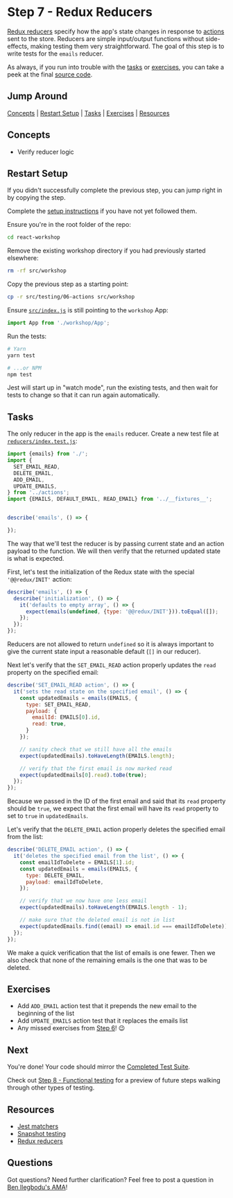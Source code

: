 # Step 7 - Redux Reducers

[Redux reducers](https://redux.js.org/basics/reducers) specify how the app's state changes in response to [actions](../06-actions/) sent to the store. Reducers are simple input/output functions without side-effects, making testing them very straightforward. The goal of this step is to write tests for the `emails` reducer.

As always, if you run into trouble with the [tasks](#tasks) or [exercises](#exercises), you can take a peek at the final [source code](./).

## Jump Around

[Concepts](#concepts) | [Restart Setup](#restart-setup) | [Tasks](#tasks) | [Exercises](#exercises) | [Resources](#resources)

## Concepts

- Verify reducer logic

## Restart Setup

If you didn't successfully complete the previous step, you can jump right in by copying the step.

Complete the [setup instructions](../00-begin) if you have not yet followed them.

Ensure you're in the root folder of the repo:

```sh
cd react-workshop
```

Remove the existing workshop directory if you had previously started elsewhere:

```sh
rm -rf src/workshop
```

Copy the previous step as a starting point:

```sh
cp -r src/testing/06-actions src/workshop
```

Ensure [`src/index.js`](../../index.js#L3) is still pointing to the `workshop` App:

```js
import App from './workshop/App';
```

Run the tests:

```sh
# Yarn
yarn test

# ...or NPM
npm test
```

Jest will start up in "watch mode", run the existing tests, and then wait for tests to change so that it can run again automatically.

## Tasks

The only reducer in the app is the `emails` reducer. Create a new test file at [`reducers/index.test.js`](reducers/index.test.js):

```js
import {emails} from './';
import {
  SET_EMAIL_READ,
  DELETE_EMAIL,
  ADD_EMAIL,
  UPDATE_EMAILS,
} from '../actions';
import {EMAILS, DEFAULT_EMAIL, READ_EMAIL} from '../__fixtures__';


describe('emails', () => {

});
```

The way that we'll test the reducer is by passing current state and an action payload to the function. We will then verify that the returned updated state is what is expected.

First, let's test the initialization of the Redux state with the special `'@@redux/INIT'` action:

```js
describe('emails', () => {
  describe('initialization', () => {
    it('defaults to empty array', () => {
      expect(emails(undefined, {type: '@@redux/INIT'})).toEqual([]);
    });
  });
});
```

Reducers are not allowed to return `undefined` so it is always important to give the current state input a reasonable default (`[]` in our reducer).

Next let's verify that the `SET_EMAIL_READ` action properly updates the `read` property on the specified email:

```js
describe('SET_EMAIL_READ action', () => {
  it('sets the read state on the specified email', () => {
    const updatedEmails = emails(EMAILS, {
      type: SET_EMAIL_READ,
      payload: {
        emailId: EMAILS[0].id,
        read: true,
      }
    });

    // sanity check that we still have all the emails
    expect(updatedEmails).toHaveLength(EMAILS.length);

    // verify that the first email is now marked read
    expect(updatedEmails[0].read).toBe(true);
  });
});
```

Because we passed in the ID of the first email and said that its `read` property should be `true`, we expect that the first email will have its `read` property to set to `true` in `updatedEmails`.

Let's verify that the `DELETE_EMAIL` action properly deletes the specified email from the list:

```js
describe('DELETE_EMAIL action', () => {
  it('deletes the specified email from the list', () => {
    const emailIdToDelete = EMAILS[1].id;
    const updatedEmails = emails(EMAILS, {
      type: DELETE_EMAIL,
      payload: emailIdToDelete,
    });

    // verify that we now have one less email
    expect(updatedEmails).toHaveLength(EMAILS.length - 1);

    // make sure that the deleted email is not in list
    expect(updatedEmails.find((email) => email.id === emailIdToDelete)).toBeUndefined();
  });
});
```

We make a quick verification that the list of emails is one fewer. Then we also check that none of the remaining emails is the one that was to be deleted.

## Exercises

- Add `ADD_EMAIL` action test that it prepends the new email to the beginning of the list
- Add `UPDATE_EMAILS` action test that it replaces the emails list
- Any missed exercises from [Step 6](../06-actions)! 😉

## Next

You're done! Your code should mirror the [Completed Test Suite](../end/). 

Check out [Step 8 - Functional testing](../08-functional/) for a preview of future steps walking through other types of testing.

## Resources

- [Jest matchers](https://jestjs.io/docs/en/expect)
- [Snapshot testing](https://jestjs.io/docs/en/snapshot-testing)
- [Redux reducers](https://redux.js.org/basics/reducers)

## Questions

Got questions? Need further clarification? Feel free to post a question in [Ben Ilegbodu's AMA](http://www.benmvp.com/ama/)!
